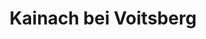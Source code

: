 ---
title: Kainach bei Voitsberg
url: /kainach-bei-voitsberg/
latitude: 47.132
longitude: 15.099
---